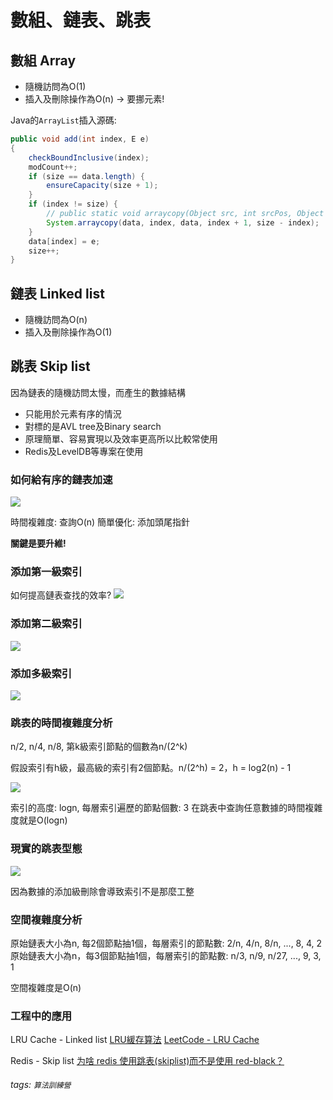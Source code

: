 # 數組、鏈表、跳表
## 數組 Array
* 隨機訪問為O(1)
* 插入及刪除操作為O(n) -> 要挪元素!

Java的`ArrayList`插入源碼:
```java
public void add(int index, E e) 
{
    checkBoundInclusive(index);
    modCount++;
    if (size == data.length) {
        ensureCapacity(size + 1);
    }
    if (index != size) {
        // public static void arraycopy(Object src, int srcPos, Object dest, int destPos, int length)
        System.arraycopy(data, index, data, index + 1, size - index);
    }
    data[index] = e;
    size++;
}
```

## 鏈表 Linked list
* 隨機訪問為O(n)
* 插入及刪除操作為O(1)

## 跳表 Skip list
因為鏈表的隨機訪問太慢，而產生的數據結構
* 只能用於元素有序的情況
* 對標的是AVL tree及Binary search
* 原理簡單、容易實現以及效率更高所以比較常使用
* Redis及LevelDB等專案在使用

### 如何給有序的鏈表加速
![](https://i.imgur.com/45w78LY.png)

時間複雜度: 查詢O(n)
簡單優化: 添加頭尾指針

**關鍵是要升維!**

### 添加第一級索引
如何提高鏈表查找的效率?
![](https://i.imgur.com/Is2l3lB.png)

### 添加第二級索引
![](https://i.imgur.com/7QpTQ9w.png)

### 添加多級索引
![](https://i.imgur.com/a0x7cvw.png)

### 跳表的時間複雜度分析
n/2, n/4, n/8, 第k級索引節點的個數為n/(2^k)

假設索引有h級，最高級的索引有2個節點。n/(2^h) = 2，h = log2(n) - 1

![](https://i.imgur.com/Mm7M1VT.png)

索引的高度: logn, 每層索引遍歷的節點個數: 3
在跳表中查詢任意數據的時間複雜度就是O(logn)

### 現實的跳表型態
![](https://i.imgur.com/KflaVq9.png)

因為數據的添加級刪除會導致索引不是那麼工整

### 空間複雜度分析
原始鏈表大小為n, 每2個節點抽1個，每層索引的節點數:
    2/n, 4/n, 8/n, ..., 8, 4, 2
原始鏈表大小為n，每3個節點抽1個，每層索引的節點數:
    n/3, n/9, n/27, ..., 9, 3, 1
    
空間複雜度是O(n)

### 工程中的應用
LRU Cache - Linked list
[LRU緩存算法](https://www.jianshu.com/p/b1ab4a170c3c)
[LeetCode - LRU Cache](https://leetcode.com/problems/lru-cache/)

Redis - Skip list
[为啥 redis 使用跳表(skiplist)而不是使用 red-black？](https://www.zhihu.com/question/20202931)


###### tags: `算法訓練營`